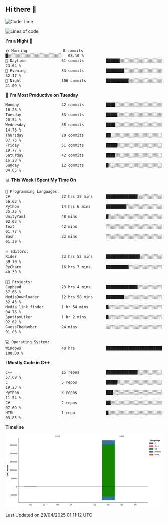 ## Hi there 👋

<!--
**wxrstvrsn/wxrstvrsn** is a ✨ _special_ ✨ repository because its `README.md` (this file) appears on your GitHub profile.

Here are some ideas to get you started:

- 🔭 I’m currently working on ...
- 🌱 I’m currently learning ...
- 👯 I’m looking to collaborate on ...
- 🤔 I’m looking for help with ...
- 💬 Ask me about ...
- 📫 How to reach me: ...
- 😄 Pronouns: ...
- ⚡ Fun fact: ...
-->
<!--START_SECTION:waka-->
![Code Time](http://img.shields.io/badge/Code%20Time-63%20hrs%2022%20mins-blue)

![Lines of code](https://img.shields.io/badge/From%20Hello%20World%20I%27ve%20Written-279.6%20thousand%20lines%20of%20code-blue)

**I'm a Night 🦉** 

```text
🌞 Morning                8 commits           █░░░░░░░░░░░░░░░░░░░░░░░░   03.10 % 
🌆 Daytime                61 commits          ██████░░░░░░░░░░░░░░░░░░░   23.64 % 
🌃 Evening                83 commits          ████████░░░░░░░░░░░░░░░░░   32.17 % 
🌙 Night                  106 commits         ██████████░░░░░░░░░░░░░░░   41.09 % 
```
📅 **I'm Most Productive on Tuesday** 

```text
Monday                   42 commits          ████░░░░░░░░░░░░░░░░░░░░░   16.28 % 
Tuesday                  53 commits          █████░░░░░░░░░░░░░░░░░░░░   20.54 % 
Wednesday                38 commits          ████░░░░░░░░░░░░░░░░░░░░░   14.73 % 
Thursday                 20 commits          ██░░░░░░░░░░░░░░░░░░░░░░░   07.75 % 
Friday                   51 commits          █████░░░░░░░░░░░░░░░░░░░░   19.77 % 
Saturday                 42 commits          ████░░░░░░░░░░░░░░░░░░░░░   16.28 % 
Sunday                   12 commits          █░░░░░░░░░░░░░░░░░░░░░░░░   04.65 % 
```


📊 **This Week I Spent My Time On** 

```text
💬 Programming Languages: 
C#                       22 hrs 39 mins      ██████████████░░░░░░░░░░░   56.63 % 
Python                   14 hrs 6 mins       █████████░░░░░░░░░░░░░░░░   35.25 % 
UnityYaml                48 mins             █░░░░░░░░░░░░░░░░░░░░░░░░   02.03 % 
Text                     42 mins             ░░░░░░░░░░░░░░░░░░░░░░░░░   01.77 % 
Bash                     33 mins             ░░░░░░░░░░░░░░░░░░░░░░░░░   01.39 % 

🔥 Editors: 
Rider                    23 hrs 52 mins      ███████████████░░░░░░░░░░   59.70 % 
PyCharm                  16 hrs 7 mins       ██████████░░░░░░░░░░░░░░░   40.30 % 

🐱‍💻 Projects: 
Cuphead                  23 hrs 4 mins       ██████████████░░░░░░░░░░░   57.66 % 
MediaDownloader          12 hrs 58 mins      ████████░░░░░░░░░░░░░░░░░   32.43 % 
Media_link_finder        1 hr 54 mins        █░░░░░░░░░░░░░░░░░░░░░░░░   04.76 % 
SpotipyLiker             1 hr 2 mins         █░░░░░░░░░░░░░░░░░░░░░░░░   02.62 % 
GuessTheNumber           24 mins             ░░░░░░░░░░░░░░░░░░░░░░░░░   01.03 % 

💻 Operating System: 
Windows                  40 hrs              █████████████████████████   100.00 % 
```

**I Mostly Code in C++** 

```text
C++                      15 repos            ██████████████░░░░░░░░░░░   57.69 % 
C                        5 repos             █████░░░░░░░░░░░░░░░░░░░░   19.23 % 
Python                   3 repos             ███░░░░░░░░░░░░░░░░░░░░░░   11.54 % 
C#                       2 repos             ██░░░░░░░░░░░░░░░░░░░░░░░   07.69 % 
HTML                     1 repo              █░░░░░░░░░░░░░░░░░░░░░░░░   03.85 % 
```



**Timeline**

![Lines of Code chart](https://raw.githubusercontent.com/wxrstvrsn/wxrstvrsn/main/assets/bar_graph.png)


 Last Updated on 29/04/2025 01:11:12 UTC
<!--END_SECTION:waka-->
